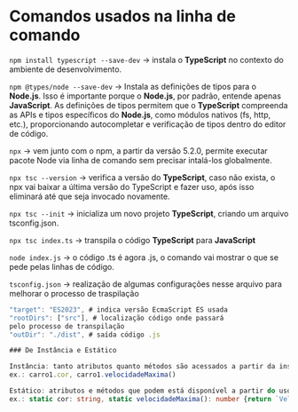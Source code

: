 # Comandos usados na linha de comando

`npm install typescript --save-dev` -> instala o **TypeScript** no contexto do ambiente de desenvolvimento.

`npm @types/node --save-dev` -> Instala as definições de tipos para o **Node.js**. Isso é importante porque o **Node.js**, por padrão, entende apenas **JavaScript**. As definições de tipos permitem que o **TypeScript** compreenda as APIs e tipos específicos do **Node.js**, como módulos nativos (fs, http, etc.), proporcionando autocompletar e verificação de tipos dentro do editor de código.

`npx` -> vem junto com o npm, a partir da versão 5.2.0, permite executar pacote Node via linha de comando sem precisar intalá-los globalmente.

`npx tsc --version` -> verifica a versão do **TypeScript**, caso não exista, o npx vai baixar a última versão do TypeScript e fazer uso, após isso eliminará até que seja invocado novamente.

`npx tsc --init` -> inicializa um novo projeto **TypeScript**, criando um arquivo tsconfig.json.

`npx tsc index.ts` -> transpila o código **TypeScript** para **JavaScript**

`node index.js` -> o código .ts é agora .js, o comando vai mostrar o que se pede pelas linhas de código.

`tsconfig.json` -> realização de algumas configurações nesse arquivo para melhorar o processo de traspilação

```typescript
"target": "ES2023", # indica versão EcmaScript ES usada
"rootDirs": ["src"], # localização código onde passará 
pelo processo de transpilação
"outDir": "./dist", # saída código .js

### De Instância e Estático

Instância: tanto atributos quanto métodos são acessados a partir da instância de um objeto.
ex.: carro1.cor, carro1.velocidadeMaxima()

Estático: atributos e métodos que podem está disponível a partir do uso da palavra reservada static.
ex.: static cor: string, static velocidadeMaxima(): number {return `Velocidade máxima: ${this.velocidade}`}, Carro.cor, Carro.velocidadeMaxima().